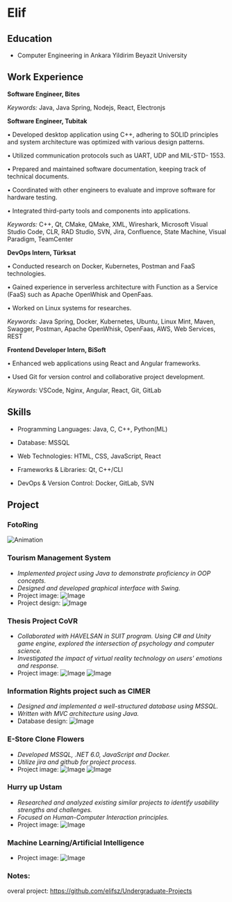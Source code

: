 # Elif

## Education

- Computer Engineering in Ankara Yildirim Beyazit University

## Work Experience

**Software Engineer, Bites**

_Keywords:_ Java, Java Spring, Nodejs, React, Electronjs

**Software Engineer, Tubitak**
  
• Developed desktop application using C++, adhering to SOLID principles and system architecture was optimized with various design patterns.

• Utilized communication protocols such as UART, UDP and MIL-STD- 1553.

• Prepared and maintained software documentation, keeping track of technical documents.

• Coordinated with other engineers to evaluate and improve software for hardware testing.

• Integrated third-party tools and components into applications.

_Keywords:_ C++, Qt, CMake, QMake, XML, Wireshark, Microsoft Visual Studio Code, CLR, RAD Studio, SVN, Jira, Confluence, State Machine, Visual Paradigm, TeamCenter

**DevOps Intern, Türksat**

• Conducted research on Docker, Kubernetes, Postman and FaaS technologies.

• Gained experience in serverless architecture with Function as a Service (FaaS) such as Apache OpenWhisk and OpenFaas.

• Worked on Linux systems for researches.

_Keywords:_ Java Spring, Docker, Kubernetes, Ubuntu, Linux Mint, Maven, Swagger, Postman, Apache OpenWhisk, OpenFaas, AWS, Web Services, REST

**Frontend Developer Intern, BiSoft**
  
• Enhanced web applications using React and Angular frameworks.

• Used Git for version control and collaborative project development.

_Keywords:_ VSCode, Nginx, Angular, React, Git, GitLab

## Skills

- Programming Languages: Java, C, C++, Python(ML)
  
- Database: MSSQL
  
- Web Technologies: HTML, CSS, JavaScript, React
  
- Frameworks & Libraries: Qt, C++/CLI
  
- DevOps & Version Control: Docker, GitLab, SVN
  
## Project

### FotoRing

![Animation](assets/FotoRing.gif)

### Tourism Management System
- _Implemented project using Java to demonstrate proficiency in OOP concepts._
- _Designed and developed graphical interface with Swing._
- Project image:
![Image](assets/tourism-ms.png)
- Project design:
![Image](assets/tourism-ms-class-diagram.png)  


### Thesis Project CoVR
- _Collaborated with HAVELSAN in SUIT program. Using C# and Unity game engine, explored the intersection of psychology and computer science._
- _Investigated the impact of virtual reality technology on users' emotions and response._
- Project image:
![Image](assets/covr1.jpg)
![Image](assets/covr2.png)

### Information Rights project such as CIMER
- _Designed and implemented a well-structured database using MSSQL._
- _Written with MVC architecture using Java._
- Database design:
![Image](assets/database-diagram.png)

### E-Store Clone Flowers
- _Developed MSSQL, .NET 6.0, JavaScript and Docker._
- _Utilize jira and github for project process._
- Project image:
![Image](assets/e-flower.png)
![Image](assets/e-flower-admin.png)

### Hurry up Ustam
- _Researched and analyzed existing similar projects to identify usability strengths and challenges._
- _Focused on Human-Computer Interaction principles._
- Project image:
![Image](assets/hci-ss.png)

### Machine Learning/Artificial Intelligence
- Project image:
![Image](assets/ml.png)

### Notes:
overal project: https://github.com/elifsz/Undergraduate-Projects
